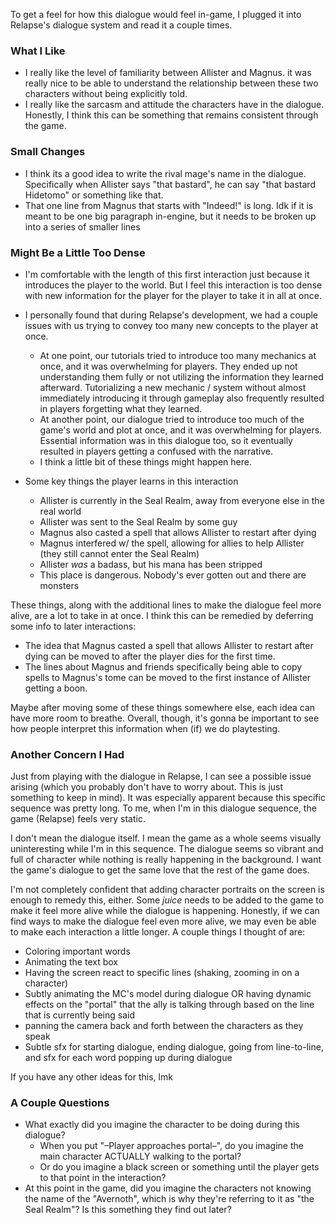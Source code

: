 To get a feel for how this dialogue would feel in-game, I plugged it into Relapse's dialogue system and read it a couple times.

### What I Like
- I really like the level of familiarity between Allister and Magnus. it was really nice to be able to understand the relationship between these two characters without being explicitly told.
- I really like the sarcasm and attitude the characters have in the dialogue. Honestly, I think this can be something that remains consistent through the game.

### Small Changes

- I think its a good idea to write the rival mage's name in the dialogue. Specifically when Allister says "that bastard", he can say "that bastard Hidetomo" or something like that.
- That one line from Magnus that starts with "Indeed!" is long. Idk if it is meant to be one big paragraph in-engine, but it needs to be broken up into a series of smaller lines

### Might Be a Little Too Dense

- I'm comfortable with the length of this first interaction just because it introduces the player to the world. But I feel this interaction is too dense with new information for the player for the player to take it in all at once.
- I personally found that during Relapse's development, we had a couple issues with us trying to convey too many new concepts to the player at once.
	- At one point, our tutorials tried to introduce too many mechanics at once, and it was overwhelming for players. They ended up not understanding them fully or not utilizing the information they learned afterward. Tutorializing a new mechanic / system without almost immediately introducing it through gameplay also frequently resulted in players forgetting what they learned.
	- At another point, our dialogue tried to introduce too much of the game's world and plot at once, and it was overwhelming for players. Essential information was in this dialogue too, so it eventually resulted in players getting a confused with the narrative.
	- I think a little bit of these things might happen here.

- Some key things the player learns in this interaction
	- Allister is currently in the Seal Realm, away from everyone else in the real world
	- Allister was sent to the Seal Realm by some guy
	- Magnus also casted a spell that allows Allister to restart after dying
	- Magnus interfered w/ the spell, allowing for allies to help Allister (they still cannot enter the Seal Realm)
	- Allister *was* a badass, but his mana has been stripped
	- This place is dangerous. Nobody's ever gotten out and there are monsters

These things, along with the additional lines to make the dialogue feel more alive, are a lot to take in at once. I think this can be remedied by deferring some info to later interactions:
- The idea that Magnus casted a spell that allows Allister to restart after dying can be moved to after the player dies for the first time.
- The lines about Magnus and friends specifically being able to copy spells to Magnus's tome can be moved to the first instance of Allister getting a boon.

Maybe after moving some of these things somewhere else, each idea can have more room to breathe. Overall, though, it's gonna be important to see how people interpret this information when (if) we do playtesting.

### Another Concern I Had

Just from playing with the dialogue in Relapse, I can see a possible issue arising (which you probably don't have to worry about. This is just something to keep in mind). It was especially apparent because this specific sequence was pretty long. To me, when I'm in this dialogue sequence, the game (Relapse) feels very static.

I don't mean the dialogue itself. I mean the game as a whole seems visually uninteresting while I'm in this sequence. The dialogue seems so vibrant and full of character while nothing is really happening in the background. I want the game's dialogue to get the same love that the rest of the game does.

I'm not completely confident that adding character portraits on the screen is enough to remedy this, either. Some *juice* needs to be added to the game to make it feel more alive while the dialogue is happening. Honestly, if we can find ways to make the dialogue feel even more alive, we may even be able to make each interaction a little longer.
A couple things I thought of are:
- Coloring important words
- Animating the text box
- Having the screen react to specific lines (shaking, zooming in on a character)
- Subtly animating the MC's model during dialogue OR having dynamic effects on the "portal" that the ally is talking through based on the line that is currently being said
- panning the camera back and forth between the characters as they speak
- Subtle sfx for starting dialogue, ending dialogue, going from line-to-line, and sfx for each word popping up during dialogue

If you have any other ideas for this, lmk

### A Couple Questions
- What exactly did you imagine the character to be doing during this dialogue?
	- When you put "–Player approaches portal–", do you imagine the main character ACTUALLY walking to the portal?
	- Or do you imagine a black screen or something until the player gets to that point in the interaction?
- At this point in the game, did you imagine the characters not knowing the name of the "Avernoth", which is why they're referring to it as "the Seal Realm"? Is this something they find out later?

